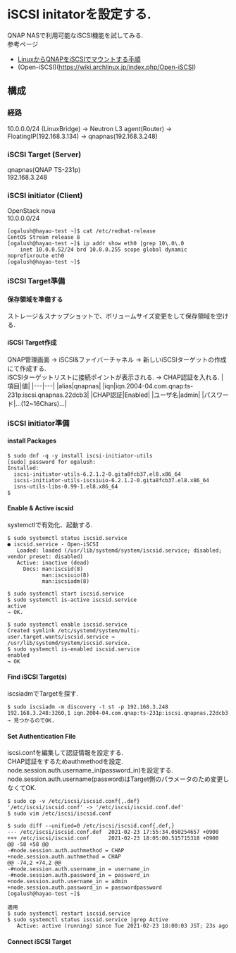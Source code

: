 # iSCSI initatorを設定する.
QNAP NASで利用可能なiSCSI機能を試してみる.  
参考ページ
* [LinuxからQNAPをiSCSIでマウントする手順](https://agora.sanei-hy.co.jp/technology/2019/05/00076/)
* (Open-iSCSI)(https://wiki.archlinux.jp/index.php/Open-iSCSI)
## 構成
### 経路
10.0.0.0/24 (LinuxBridge) → Neutron L3 agent(Router) → FloatingIP(192.168.3.134) → qnapnas(192.168.3.248)
### iSCSI Target (Server)
qnapnas(QNAP TS-231p)  
192.168.3.248
### iSCSI initiator (Client)
OpenStack nova  
10.0.0.0/24
```
[ogalush@hayao-test ~]$ cat /etc/redhat-release
CentOS Stream release 8
[ogalush@hayao-test ~]$ ip addr show eth0 |grep 10\.0\.0
    inet 10.0.0.52/24 brd 10.0.0.255 scope global dynamic noprefixroute eth0
[ogalush@hayao-test ~]$
```
### iSCSI Target準備
#### 保存領域を準備する
ストレージ＆スナップショットで、ボリュームサイズ変更をして保存領域を空ける.
#### iSCSI Target作成
QNAP管理画面 → iSCSI&ファイバーチャネル → 新しいiSCSIターゲットの作成にて作成する.  
iSCSIターゲットリストに接続ポイントが表示される.
→ CHAP認証を入れる.
|項目|値|
|---|---|
|alias|qnapnas|
|iqn|iqn.2004-04.com.qnap:ts-231p:iscsi.qnapnas.22dcb3|
|CHAP認証|Enabled|
|ユーザ名|admin|
|パスワード|...(12~16Chars)...|

### iSCSI initiator準備
#### install Packages
```
$ sudo dnf -q -y install iscsi-initiator-utils
[sudo] password for ogalush: 
Installed:
  iscsi-initiator-utils-6.2.1.2-0.gita8fcb37.el8.x86_64                                                         
  iscsi-initiator-utils-iscsiuio-6.2.1.2-0.gita8fcb37.el8.x86_64                                                
  isns-utils-libs-0.99-1.el8.x86_64                                                                             
$
```
#### Enable & Active iscsid
systemctlで有効化、起動する.
```
$ sudo systemctl status iscsid.service
● iscsid.service - Open-iSCSI
   Loaded: loaded (/usr/lib/systemd/system/iscsid.service; disabled; vendor preset: disabled)
   Active: inactive (dead)
     Docs: man:iscsid(8)
           man:iscsiuio(8)
           man:iscsiadm(8)

$ sudo systemctl start iscsid.service
$ sudo systemctl is-active iscsid.service
active
→ OK.

$ sudo systemctl enable iscsid.service
Created symlink /etc/systemd/system/multi-user.target.wants/iscsid.service → /usr/lib/systemd/system/iscsid.service.
$ sudo systemctl is-enabled iscsid.service
enabled
→ OK
```
#### Find iSCSI Target(s)
iscsiadmでTargetを探す.
```
$ sudo iscsiadm -m discovery -t st -p 192.168.3.248
192.168.3.248:3260,1 iqn.2004-04.com.qnap:ts-231p:iscsi.qnapnas.22dcb3
→ 見つかるのでOK.
```
#### Set Authentication File
iscsi.confを編集して認証情報を設定する.  
CHAP認証をするためauthmethodを設定.  
node.session.auth.username_in(password_in)を設定する.  
node.session.auth.username(password)はTarget側のパラメータのため変更しなくてOK.  
```
$ sudo cp -v /etc/iscsi/iscsid.conf{,.def}
'/etc/iscsi/iscsid.conf' -> '/etc/iscsi/iscsid.conf.def'
$ sudo vim /etc/iscsi/iscsid.conf

$ sudo diff --unified=0 /etc/iscsi/iscsid.conf{.def,}
--- /etc/iscsi/iscsid.conf.def  2021-02-23 17:55:34.050254657 +0900
+++ /etc/iscsi/iscsid.conf      2021-02-23 18:05:00.515715318 +0900
@@ -58 +58 @@
-#node.session.auth.authmethod = CHAP
+node.session.auth.authmethod = CHAP
@@ -74,2 +74,2 @@
-#node.session.auth.username_in = username_in
-#node.session.auth.password_in = password_in
+node.session.auth.username_in = admin
+node.session.auth.password_in = passwordpassword
[ogalush@hayao-test ~]$

適用
$ sudo systemctl restart iscsid.service
$ sudo systemctl status iscsid.service |grep Active
   Active: active (running) since Tue 2021-02-23 18:00:03 JST; 23s ago
```
#### Connect iSCSI Target
```
```
